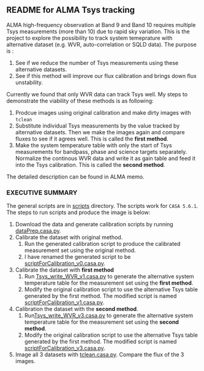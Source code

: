 ## README for ALMA Tsys tracking 
ALMA high-frequency observation at Band 9 and Band 10 requires multiple Tsys measurements (more than 10) due to rapid sky variation. This is the project to explore the possibility to track system temeprature with alternative dataset (e.g. WVR, auto-correlation or SQLD data). The purpose is :
1. See if we reduce the number of Tsys measurements using these alternative datasets. 
2. See if this method will improve our flux calibration and brings down flux unstability. 

Currently we found that only WVR data can track Tsys well. My steps to demonstrate the viability of these methods is as following:
1. Prodcue images using original calibration and make dirty images with `tclean`
2. Substitute individual Tsys measurements by the value tracked by alternative datasets. Then we make the images again and compare fluxes to see if it agrees well. This is called the **first method**.  
3. Make the system temperature table with only the start of Tsys measurements for bandpass, phase and science targets separately. Normalize the continous WVR data and write it as gain table and feed it into the Tsys calibration. This is called the **second method**. 

The detailed description can be found in ALMA memo. 
### EXECUTIVE SUMMARY
The general scripts are in [scripts](scripts) directory. The scripts work for `CASA 5.6.1`. The steps to run scripts and produce the image is below:
1. Download the data and generate calibration scripts by running [dataPrep.casa.py](scripts/dataPrep.casa.py). 
2. Calibrate the dataset with original method.  
    1. Run the generated calibration script to produce the calibrated measurement set using the original method. 
    2. I have renamed the generated script to be [scriptForCalibration_v0.casa.py](scripts/scriptForCalibration_v0.py).
3. Calibrate the dataset with **first method**
    1. Run [Tsys_write_WVR_v1.casa.py](scripts/Tsys_write_WVR_v1.casa.py) to generate the alternative system temperature table for the measurement set using the **first method**.
    2. Modify the original calibration script to use the alternative Tsys table generated by the first method. The modified script is named [scriptForCalibration_v1.casa.py](scripts/scriptForCalibration_v1.casa.py). 
4. Calibration the dataset with the **second method**.
    1. Run[Tsys_write_WVR_v3.casa.py](scripts/Tsys_write_WVR_v3.casa.py) to generate the alternative system temperature table for the measurement set using the **second method**. 
    2. Modify the original calibration script to use the alternative Tsys table generated by the first method. The modified script is named [scriptForCalibration_v3.casa.py](scripts/scriptForCalibration_v3.casa.py).
5. Image all 3 datasets with [tclean.casa.py](tclean.casa.py). Compare the flux of the 3 images. 
